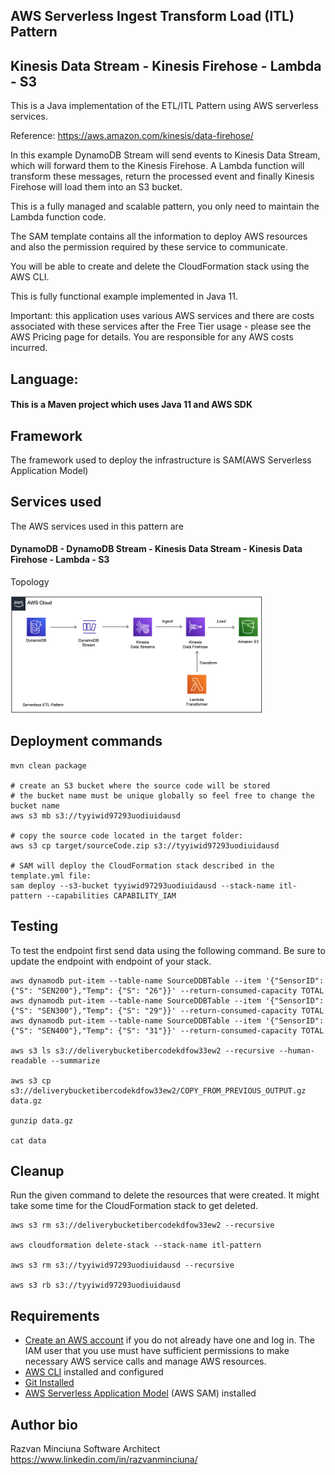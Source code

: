## AWS Serverless Ingest Transform Load (ITL) Pattern
## Kinesis Data Stream - Kinesis Firehose - Lambda - S3

This is a Java implementation of the ETL/ITL Pattern using AWS serverless services.

Reference: https://aws.amazon.com/kinesis/data-firehose/

In this example DynamoDB Stream will send events to Kinesis Data Stream, which will forward them to the Kinesis Firehose.
A Lambda function will transform these messages, return the processed event and finally Kinesis Firehose will load them into an S3 bucket.

This is a fully managed and scalable pattern, you only need to maintain the Lambda function code.

The SAM template contains all the information to deploy AWS resources and also the permission required by these service to communicate.

You will be able to create and delete the CloudFormation stack using the AWS CLI.

This is fully functional example implemented in Java 11.

Important: this application uses various AWS services and there are costs associated with these services after the Free Tier usage - please see the AWS Pricing page for details. You are responsible for any AWS costs incurred.

## Language:
#### This is a Maven project which uses Java 11 and AWS SDK

## Framework

The framework used to deploy the infrastructure is SAM(AWS Serverless Application Model)

## Services used

The AWS services used in this pattern are
#### DynamoDB - DynamoDB Stream - Kinesis Data Stream - Kinesis Data Firehose - Lambda - S3

Topology

<img src="itl-topology.png" alt="topology" width="80%"/>

## Deployment commands

````
mvn clean package

# create an S3 bucket where the source code will be stored
# the bucket name must be unique globally so feel free to change the bucket name
aws s3 mb s3://tyyiwid97293uodiuidausd

# copy the source code located in the target folder:
aws s3 cp target/sourceCode.zip s3://tyyiwid97293uodiuidausd

# SAM will deploy the CloudFormation stack described in the template.yml file:
sam deploy --s3-bucket tyyiwid97293uodiuidausd --stack-name itl-pattern --capabilities CAPABILITY_IAM

````

## Testing

To test the endpoint first send data using the following command. Be sure to update the endpoint with endpoint of your stack.

```
aws dynamodb put-item --table-name SourceDDBTable --item '{"SensorID": {"S": "SEN200"},"Temp": {"S": "26"}}' --return-consumed-capacity TOTAL
aws dynamodb put-item --table-name SourceDDBTable --item '{"SensorID": {"S": "SEN300"},"Temp": {"S": "29"}}' --return-consumed-capacity TOTAL
aws dynamodb put-item --table-name SourceDDBTable --item '{"SensorID": {"S": "SEN400"},"Temp": {"S": "31"}}' --return-consumed-capacity TOTAL

aws s3 ls s3://deliverybucketibercodekdfow33ew2 --recursive --human-readable --summarize

aws s3 cp s3://deliverybucketibercodekdfow33ew2/COPY_FROM_PREVIOUS_OUTPUT.gz data.gz

gunzip data.gz

cat data
```

## Cleanup

Run the given command to delete the resources that were created. It might take some time for the CloudFormation stack to get deleted.
```
aws s3 rm s3://deliverybucketibercodekdfow33ew2 --recursive

aws cloudformation delete-stack --stack-name itl-pattern

aws s3 rm s3://tyyiwid97293uodiuidausd --recursive

aws s3 rb s3://tyyiwid97293uodiuidausd
```

## Requirements

* [Create an AWS account](https://portal.aws.amazon.com/gp/aws/developer/registration/index.html) if you do not already have one and log in. The IAM user that you use must have sufficient permissions to make necessary AWS service calls and manage AWS resources.
* [AWS CLI](https://docs.aws.amazon.com/cli/latest/userguide/install-cliv2.html) installed and configured
* [Git Installed](https://git-scm.com/book/en/v2/Getting-Started-Installing-Git)
* [AWS Serverless Application Model](https://docs.aws.amazon.com/serverless-application-model/latest/developerguide/serverless-sam-cli-install.html) (AWS SAM) installed


## Author bio
Razvan Minciuna
Software Architect
https://www.linkedin.com/in/razvanminciuna/

